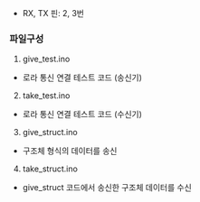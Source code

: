 - RX, TX 핀: 2, 3번
### 파일구성
1. give_test.ino
- 로라 통신 연결 테스트 코드 (송신기)
2. take_test.ino
- 로라 통신 연결 테스트 코드 (수신기)
3. give_struct.ino
- 구조체 형식의 데이터를 송신
4. take_struct.ino
- give_struct 코드에서 송신한 구조체 데이터를 수신
